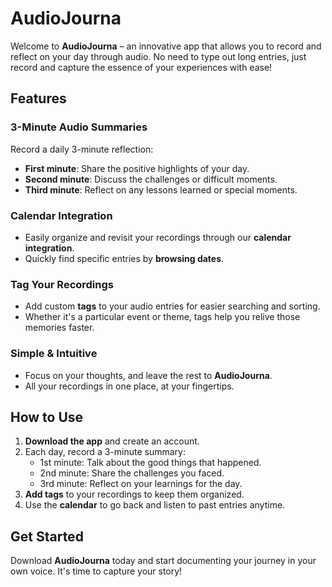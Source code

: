 # AudioJourna

Welcome to **AudioJourna** – an innovative app that allows you to record and reflect on your day through audio. No need to type out long entries, just record and capture the essence of your experiences with ease!

## Features

### 3-Minute Audio Summaries
Record a daily 3-minute reflection:
- **First minute**: Share the positive highlights of your day.
- **Second minute**: Discuss the challenges or difficult moments.
- **Third minute**: Reflect on any lessons learned or special moments.

### Calendar Integration
- Easily organize and revisit your recordings through our **calendar integration**.
- Quickly find specific entries by **browsing dates**.

### Tag Your Recordings
- Add custom **tags** to your audio entries for easier searching and sorting.
- Whether it's a particular event or theme, tags help you relive those memories faster.

### Simple & Intuitive
- Focus on your thoughts, and leave the rest to **AudioJourna**.
- All your recordings in one place, at your fingertips.

## How to Use
1. **Download the app** and create an account.
2. Each day, record a 3-minute summary:
   - 1st minute: Talk about the good things that happened.
   - 2nd minute: Share the challenges you faced.
   - 3rd minute: Reflect on your learnings for the day.
3. **Add tags** to your recordings to keep them organized.
4. Use the **calendar** to go back and listen to past entries anytime.

## Get Started
Download **AudioJourna** today and start documenting your journey in your own voice. It's time to capture your story!
